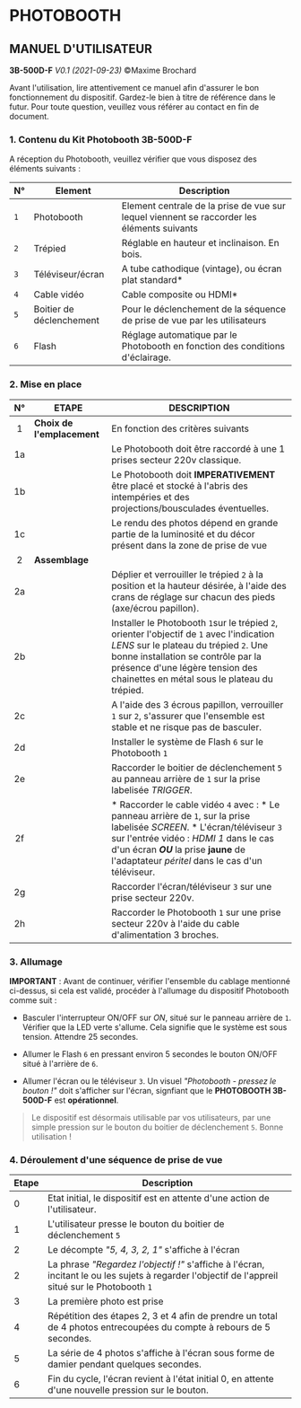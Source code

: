# PHOTOBOOTH

## MANUEL D'UTILISATEUR

**3B-500D-F**  _V0.1 (2021-09-23)_  ©Maxime Brochard

Avant l'utilisation, lire attentivement ce manuel afin d'assurer le bon fonctionnement du dispositif. Gardez-le bien à titre de référence dans le futur. Pour toute question, veuillez vous référer au contact en fin de document.

### 1. Contenu du Kit Photobooth 3B-500D-F

A réception du Photobooth, veuillez vérifier que vous disposez des éléments suivants :

| N°  | Element          | Description                                                                                |
|-----|------------------|--------------------------------------------------------------------------------------------|
| `1` | Photobooth       | Element centrale de la prise de vue sur lequel viennent se raccorder les éléments suivants |
| `2` | Trépied          | Réglable en hauteur et inclinaison. En bois.                                               |
| `3` | Téléviseur/écran | A tube cathodique (vintage), ou écran plat standard*                                       |
| `4` | Cable vidéo      | Cable composite ou HDMI*                                                                   |
| `5` | Boitier de déclenchement           | Pour le déclenchement de la séquence de prise de vue par les utilisateurs                  |
| `6` | Flash            | Réglage automatique par le Photobooth en fonction des conditions d'éclairage.              |

### 2.  Mise en place

| **N°** | ETAPE                              | DESCRIPTION                                                                                                                                                                                                                                                                          |
|:------:|------------------------------------|--------------------------------------------------------------------------------------------------------------------------------------------------------------------------------------------------------------------------------------------------------------------------------------|
|    1   | **Choix de l'emplacement**         | En fonction des critères suivants                                                                                                                                                                                                                                                    |
|   1a   |                                    | Le Photobooth doit être raccordé à une 1 prises secteur 220v classique.                                                                                                                                                                                                              |
|   1b   |                                    | Le Photobooth doit **IMPERATIVEMENT** être placé et stocké à l'abris des intempéries et des projections/bousculades éventuelles.                                                                                                                                                     |
|   1c   |                                    | Le rendu des photos dépend en grande partie de la luminosité et du décor présent dans la zone de prise de vue                                                                                                                                                                        |
|    2   | **Assemblage** |                                                                                                                                                                                                                                                                                      |
|   2a   |                                    | Déplier et verrouiller le trépied `2` à la position et la hauteur désirée, à l'aide des crans de réglage sur chacun des pieds (axe/écrou papillon).                                                                                                                                  |
|   2b   |                                    | Installer le Photobooth `1`sur le trépied `2`, orienter l'objectif de `1` avec l'indication _LENS_  sur le plateau du trépied `2`. Une bonne installation se contrôle par la présence d'une légère tension des chainettes en métal sous le plateau du trépied.                       |
|   2c   |                                    | A l'aide des 3 écrous papillon, verrouiller `1` sur `2`, s'assurer que l'ensemble est stable et ne risque pas de basculer.                                                                                                                                                           |
|   2d   |                                    | Installer le système de Flash `6` sur le Photobooth `1`                                                                                                                                                                                                                              |
|   2e   |                                    | Raccorder le boitier de déclenchement `5` au panneau arrière de `1` sur la prise labelisée _TRIGGER_.                                                                                                                                                                                |
|   2f   |                                    | * Raccorder le cable vidéo `4` avec :         * Le panneau arrière de `1`, sur la prise labelisée _SCREEN_.         * L'écran/téléviseur `3` sur l'entrée vidéo : _HDMI 1_ dans le cas d'un écran _**OU**_ la prise **jaune** de l'adaptateur _péritel_ dans le cas d'un téléviseur. |
|   2g   |                                    | Raccorder l'écran/téléviseur `3` sur une prise secteur 220v.                                                                                                                                                                                                                         |
|   2h   |                                    | Raccorder le Photobooth `1` sur une prise secteur 220v à l'aide du cable d'alimentation 3 broches.                                                                                                                                                                                                                     |



### 3.  Allumage

   **IMPORTANT** : Avant de continuer, vérifier l'ensemble du cablage mentionné ci-dessus, si cela est validé, procéder à l'allumage du dispositif Photobooth comme suit :

   * Basculer l'interrupteur ON/OFF sur _ON_, situé sur le panneau arrière de `1`. Vérifier que la LED verte s'allume. Cela signifie que le système est sous tension. Attendre 25 secondes.

   * Allumer le Flash `6` en pressant environ 5 secondes le bouton ON/OFF situé à l'arrière de `6`.

   * Allumer l'écran ou le téléviseur `3`. Un visuel _"Photobooth - pressez le bouton !"_ doit s'afficher sur l'écran, signfiant que le **PHOTOBOOTH 3B-500D-F** est **opérationnel**.

> Le dispositif est désormais utilisable par vos utilisateurs, par une simple pression sur le bouton du boitier de déclenchement `5`. Bonne utilisation !

### 4. Déroulement d'une séquence de prise de vue

| Etape | Description                                                                                                                                     |
|----------|-------------------------------------------------------------------------------------------------------------------------------------------------|
| 0        | Etat initial, le dispositif est en attente d'une action de l'utilisateur.                                                                       |
| 1        | L'utilisateur presse le bouton du boitier de déclenchement `5`                                                                                  |
| 2        | Le décompte _"5, 4, 3, 2, 1"_ s'affiche à l'écran                                                                                                 |
| 2        | La phrase _"Regardez l'objectif !"_ s'affiche à l'écran, incitant le ou les sujets à regarder l'objectif de l'appreil situé sur le Photobooth `1` |
| 3        | La première photo est prise                                                                                                                     |
| 4        | Répétition des étapes 2, 3 et 4 afin de prendre un total de 4 photos entrecoupées du compte à rebours de 5 secondes.                            |
| 5        | La série de 4 photos s'affiche à l'écran sous forme de damier pendant quelques secondes.                                                        |
| 6        | Fin du cycle, l'écran revient à l'état initial 0, en attente d'une nouvelle pression sur le bouton.                                             |
